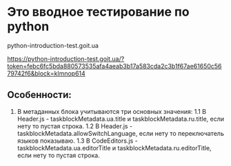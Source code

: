 # Это вводное тестирование по python

python-introduction-test.goit.ua

https://python-introduction-test.goit.ua/?token=febc6fc5bda880573535afa4aeab3b17a583cda2c3b1f67ae61650c5679742f6&block=klmnop614

## Особенности:

1. В метаданных блока учитываются три основных значения:
   1.1 В Header.js - taskblockMetadata.ua.title и taskblockMetadata.ru.title, если нету то пустая строка.
   1.2 В Header.js - taskblockMetadata.allowSwitchLanguage, если нету то переключатель языков показываю.
   1.3 В CodeEditors.js - taskblockMetadata.ua.editorTitle и taskblockMetadata.ru.editorTitle, если нету то пустая строка.
